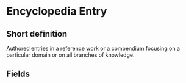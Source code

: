 # Encyclopedia Entry
## Short definition
Authored entries in a reference work or a compendium focusing on a particular domain or on all branches of knowledge.
## Fields
